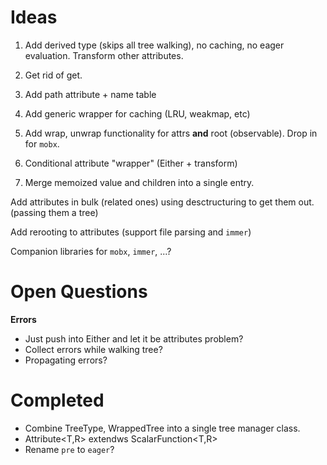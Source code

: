 # Ideas

1. Add derived type (skips all tree walking), no caching, no eager evaluation. Transform other attributes.

1. Get rid of get.

1. Add path attribute + name table

1. Add generic wrapper for caching (LRU, weakmap, etc)

1. Add wrap, unwrap functionality for attrs **and** root (observable). Drop in for `mobx`.

1. Conditional attribute "wrapper" (Either + transform)

1. Merge memoized value and children into a single entry.

Add attributes in bulk (related ones) using desctructuring to get them out. (passing them a tree)

Add rerooting to attributes (support file parsing and `immer`)

Companion libraries for `mobx`, `immer`, ...?

# Open Questions

**Errors**

- Just push into Either and let it be attributes problem?
- Collect errors while walking tree?
- Propagating errors?

# Completed

- Combine TreeType, WrappedTree into a single tree manager class.
- Attribute<T,R> extendws ScalarFunction<T,R>
- Rename `pre` to `eager`?
